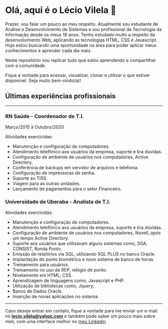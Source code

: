 <!--
**LecioVilela/LecioVilela** is a ✨ _special_ ✨ repository because its `README.md` (this file) appears on your GitHub profile.

Here are some ideas to get you started:

- 🔭 I’m currently working on ...
- 🌱 I’m currently learning ...
- 👯 I’m looking to collaborate on ...
- 🤔 I’m looking for help with ...
- 💬 Ask me about ...
- 📫 How to reach me: ...
- 😄 Pronouns: ...
- ⚡ Fun fact: ...

[seu link](https://www.linkedin.com/in/l%C3%A9cio-vilela/)
# são usadas para determinar titulos, os níveis vão até ######
* itálico 
** negrito
*** negrito e itálico
- criam listas
1 criam listas ordenadas
--- cria uma divisória entre um parágrafo e outro
` código de alguma lingaguem que queira exemplificar `
-->

# Olá, aqui é o Lécio Vilela 👋

Prazer, vou falar um pouco ao meu respeito. Atualmente sou estudante de Análise e Desenvolvimento de Sistemas e sou profissional da Tecnologia da Informação desde os meus 18 anos. Tenho estudado muito a respeito de desenvolvimento Web, aplicando as tecnologias HTML, CSS e Javascript. Hoje estou buscando uma oportunidade na área para poder aplicar meus conhecimentos e aprender cada dia mais.

Neste repositório vou replicar tudo que estou aprendendo e compartilhar com a comunidade.

Fique a vontade para acessar, visualizar, clonar e utilizar o que estiver disponível. Seja muito bem-vindo(a)!

## Últimas experiências profissionais
---

### RN Saúde - Coordenador de T.I.

Março/2015 á Outubro/2020

Atividades exercicidas:

- Manutenção e configuração de computadores.
- Atendimento telefônico aos usuários da empresa, suporte e tira dúvidas.
- Configuração de ambiente de usuários nos computadores, Active Directory.
- Conferência de backups em servidor de arquivos e telefonia.
- Configuração de impressoras de senha.
- Suporte ao TISS.
- Viagem para as outras unidades.
- Lançamento de pagamentos para o setor Financeiro.

### Universidade de Uberaba - Analista de T.I.

Atividades exercicidas:

- Manutenção e configuração de computadores.
- Atendimento telefônico aos usuários da empresa, suporte e tira dúvidas.
- Configuração de ambiente de usuários nos computadores, Novell, após um tempo Active Directory.
- Suporte aos usuários que utilizavam alguns sistemas como, SGA, CONSIST, Ronda Ponto.
- Emissão de relatórios via SQL, utilizando SQL PLUS no banco Oracle.
- Implantação do ponto biométrico e novo sistema de banco de horas.
- Treinamento para usuários.
- Treinamento no uso de REP, relógio de ponto.
- Nivelamento em HTML, CSS.
- Aprendizagem de linguagens como, Javascript e PHP.
- Utilização de bibliotecas como, Jquery;
- Banco de Dados Oracle.
- Inserção de novas aplicações no sistema.

---
Caso deseje entrar em contato, fique a vontade para me enviar um e-mail no **lecio.vilela@yahoo.com** e também pode saber um pouco mais sobre mim, com uma interface melhor no [meu Linkedin](https://www.linkedin.com/in/l%C3%A9cio-vilela/)


